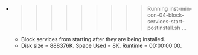 * >>>>>>>>> Running inst-min-con-04-block-services-start-postinstall.sh ...
  * Block services from starting after they are being installed.
  * Disk size = 888376K. Space Used = 8K. Runtime = 00:00:00:00.
